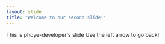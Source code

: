 ```yaml
---
layout: slide
title: "Welcome to our second slide!"
---
```

This is phoye-developer's slide
Use the left arrow to go back!